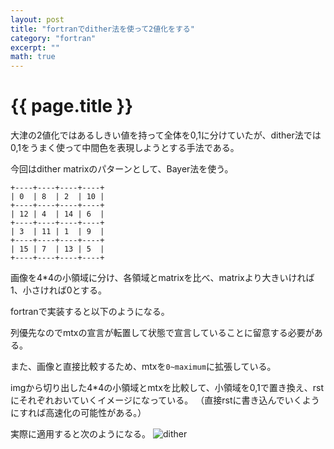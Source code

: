 ```yaml
---
layout: post
title: "fortranでdither法を使って2値化をする"
category: "fortran"
excerpt: ""
math: true
---
```


# {{ page.title }}

大津の2値化ではあるしきい値を持って全体を0,1に分けていたが、dither法では0,1をうまく使って中間色を表現しようとする手法である。

今回はdither matrixのパターンとして、Bayer法を使う。

```
+----+----+----+----+
| 0  | 8  | 2  | 10 |
+----+----+----+----+
| 12 | 4  | 14 | 6  |
+----+----+----+----+
| 3  | 11 | 1  | 9  |
+----+----+----+----+
| 15 | 7  | 13 | 5  |
+----+----+----+----+
```

画像を4*4の小領域に分け、各領域とmatrixを比べ、matrixより大きいければ1、小さければ0とする。

fortranで実装すると以下のようになる。

<script src="https://gist.github.com/Omochice/18ee43cc97cc9bb9754d2c404bca3f48.js"></script>

列優先なのでmtxの宣言が転置して状態で宣言していることに留意する必要がある。

また、画像と直接比較するため、mtxを`0~maximum`に拡張している。

imgから切り出した4*4の小領域とmtxを比較して、小領域を0,1で置き換え、rstにそれぞれおいていくイメージになっている。
（直接rstに書き込んでいくようにすれば高速化の可能性がある。）

実際に適用すると次のようになる。
![dither](/gh-pages/images/dither.jpg)
